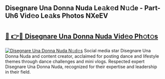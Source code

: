 ## Disegnare Una Donna Nuda Le𝚊k𝚎d N𝚞𝚍e - Part-Uh6 Vid𝚎o Le𝚊ks Photos NXeEV

# <h2><a href="http://fbfxnpk.evod.top/?m=Disegnare+Una+Donna+Nuda">🔗 👉🔴 Disegnare Una Donna Nuda Vid𝚎o Ph𝚘t𝚘s</a></h2>

[![Disegnare Una Donna Nuda N𝚞d𝚎s](https://i.imgur.com/8V9OHl7.gif)](http://fbfxnpk.evod.top/?m=Disegnare+Una+Donna+Nuda)
Social media star Disegnare Una Donna Nuda and content creator, acclaimed for posting dance and lifestyle themes through dance challenges and mini vlogs. Respected expert Disegnare Una Donna Nuda, recognized for their expertise and leadership in their field. 
